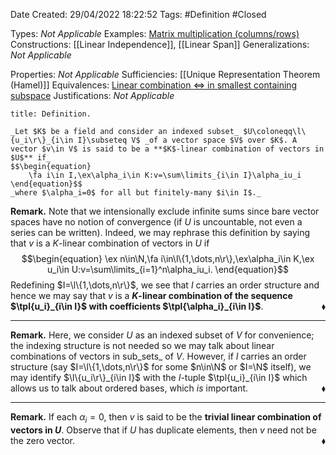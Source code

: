 <div class="topSpace"></div>

Date Created: 29/04/2022 18:22:52
Tags: #Definition #Closed

Types: _Not Applicable_
Examples: [Matrix multiplication (columns/rows)](Matrix%20multiplication%20(columns%20slash%20rows).md)
Constructions: [[Linear Independence]], [[Linear Span]]
Generalizations: _Not Applicable_

Properties: _Not Applicable_
Sufficiencies: [[Unique Representation Theorem (Hamel)]]
Equivalences: [Linear combination $\Leftrightarrow$ in smallest containing subspace](Linear%20combination%20iff%20in%20smallest%20containing%20subspace.md)
Justifications: _Not Applicable_

``` ad-Definition
title: Definition.

_Let $K$ be a field and consider an indexed subset_ $U\coloneqq\l\{u_i\r\}_{i\in I}\subseteq V$ _of a vector space $V$ over $K$. A vector $v\in V$ is said to be a **$K$-linear combination of vectors in $U$** if_
$$\begin{equation}
    \fa i\in I,\ex\alpha_i\in K:v=\sum\limits_{i\in I}\alpha_iu_i
\end{equation}$$
_where $\alpha_i=0$ for all but finitely-many $i\in I$._

```

**Remark.** Note that we intensionally exclude infinite sums since bare vector spaces have no notion of convergence (if $U$ is uncountable, not even a series can be written). Indeed, we may rephrase this definition by saying that $v$ is a $K$-linear combination of vectors in $U$ if
$$\begin{equation}
    \ex n\in\N,\fa i\in\l\{1,\dots,n\r\},\ex\alpha_i\in K,\ex u_i\in U:v=\sum\limits_{i=1}^n\alpha_iu_i.
\end{equation}$$
Redefining $I=\l\{1,\dots,n\r\}$, we see that $I$ carries an order structure and hence we may say that $v$ is a **$K$-linear combination of the sequence $\tpl{u_i}_{i\in I}$ with coefficients $\tpl{\alpha_i}_{i\in I}$**.<span style="float:right;">$\blacklozenge$</span>

---

**Remark.** Here, we consider $U$ as an indexed subset of $V$ for convenience; the indexing structure is not needed so we may talk about linear combinations of vectors in sub_sets_ of $V$. However, if $I$ carries an order structure (say $I=\l\{1,\dots,n\r\}$ for some $n\in\N$ or $I=\N$ itself), we may identify $\l\{u_i\r\}_{i\in I}$ with the $I$-tuple $\tpl{u_i}_{i\in I}$ which allows us to talk about ordered bases, which _is_ important.<span style="float:right;">$\blacklozenge$</span>

---

**Remark.** If each $\alpha_i=0$, then $v$ is said to be the **trivial linear combination of vectors in $U$**. Observe that if $U$ has duplicate elements, then $v$ need not be the zero vector.<span style="float:right;">$\blacklozenge$</span>

